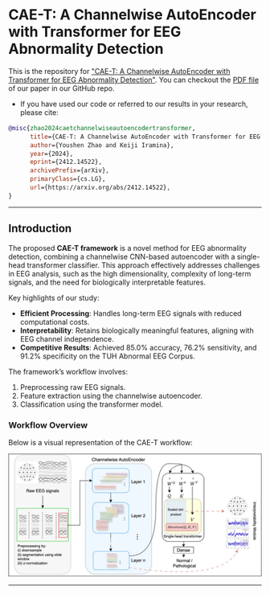 # CAE-T: A Channelwise AutoEncoder with Transformer for EEG Abnormality Detection

This is the repository for ["CAE-T: A Channelwise AutoEncoder with Transformer for EEG Abnormality Detection"](https://github.com/YossiZhao/CAE-T). You can checkout the [PDF file](https://github.com/YossiZhao/CAE-T/paper/CAE-T.pdf) of our paper in our GitHub repo.

- If you have used our code or referred to our results in your research, please cite:

```bibtex
@misc{zhao2024caetchannelwiseautoencodertransformer,
      title={CAE-T: A Channelwise AutoEncoder with Transformer for EEG Abnormality Detection}, 
      author={Youshen Zhao and Keiji Iramina},
      year={2024},
      eprint={2412.14522},
      archivePrefix={arXiv},
      primaryClass={cs.LG},
      url={https://arxiv.org/abs/2412.14522}, 
}
```
---

## Introduction

The proposed **CAE-T framework** is a novel method for EEG abnormality detection, combining a channelwise CNN-based autoencoder with a single-head transformer classifier. This approach effectively addresses challenges in EEG analysis, such as the high dimensionality, complexity of long-term signals, and the need for biologically interpretable features.

Key highlights of our study:
- **Efficient Processing**: Handles long-term EEG signals with reduced computational costs.
- **Interpretability**: Retains biologically meaningful features, aligning with EEG channel independence.
- **Competitive Results**: Achieved 85.0% accuracy, 76.2% sensitivity, and 91.2% specificity on the TUH Abnormal EEG Corpus.

The framework’s workflow involves:
1. Preprocessing raw EEG signals.
2. Feature extraction using the channelwise autoencoder.
3. Classification using the transformer model.

### Workflow Overview

Below is a visual representation of the CAE-T workflow:

![Workflow Overview](https://github.com/YossiZhao/CAE-T/blob/v1.2/images/Overview.jpeg)

---